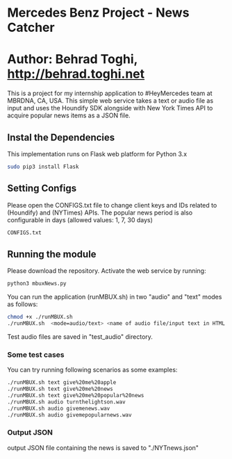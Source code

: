 # Mercedes Benz Project - News Catcher 
# Author: Behrad Toghi, http://behrad.toghi.net

This is a project for my internship application to #HeyMercedes team at MBRDNA, CA, USA. This simple web service takes a text or audio file as input and uses the Houndify SDK alongside with New York Times API to acquire popular news items as a JSON file.


## Instal the Dependencies 
This implementation runs on Flask web platform for Python 3.x

```bash
sudo pip3 install Flask
```
## Setting Configs
Please open the CONFIGS.txt file to change client keys and IDs related to (Houndify) and (NYTimes) APIs. The popular news period is also configurable in days (allowed values: 1, 7, 30 days)

```bash
CONFIGS.txt
```

## Running the module

Please download the repository. Activate the web service by running:

```bash
python3 mbuxNews.py 
```

You can run the application (runMBUX.sh) in two "audio" and "text" modes as follows:

```bash
chmod +x ./runMBUX.sh 
./runMBUX.sh  <mode=audio/text> <name of audio file/input text in HTML format>
```

Test audio files are saved in "test_audio" directory.


### Some test cases
You can try running following scenarios as some examples:

```bash
./runMBUX.sh text give%20me%20apple
./runMBUX.sh text give%20me%20news
./runMBUX.sh text give%20me%20popular%20news
./runMBUX.sh audio turnthelightson.wav
./runMBUX.sh audio givemenews.wav
./runMBUX.sh audio givemepopularnews.wav
```


### Output JSON
output JSON file containing the news is saved to "./NYTnews.json"